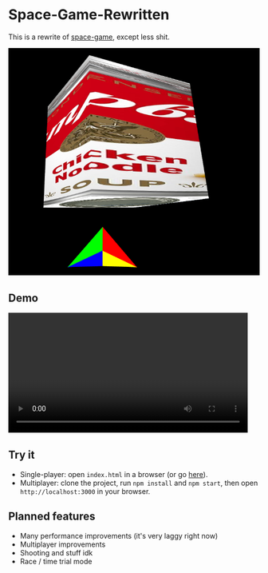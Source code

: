 # Space-Game-Rewritten

This is a rewrite of [space-game](https://github.com/dylanjtholen/space-game), except less shit.

![soup cube](image.png)

## Demo

<video src="vid_demo.mp4" controls width="480">video</video>

## Try it

-   Single-player: open `index.html` in a browser (or go [here](https://dylanjtholen.is-a.dev/space-game-2)).
-   Multiplayer: clone the project, run `npm install` and `npm start`, then open `http://localhost:3000` in your browser.

## Planned features

-   Many performance improvements (it's very laggy right now)
-   Multiplayer improvements
-   Shooting and stuff idk
-   Race / time trial mode

